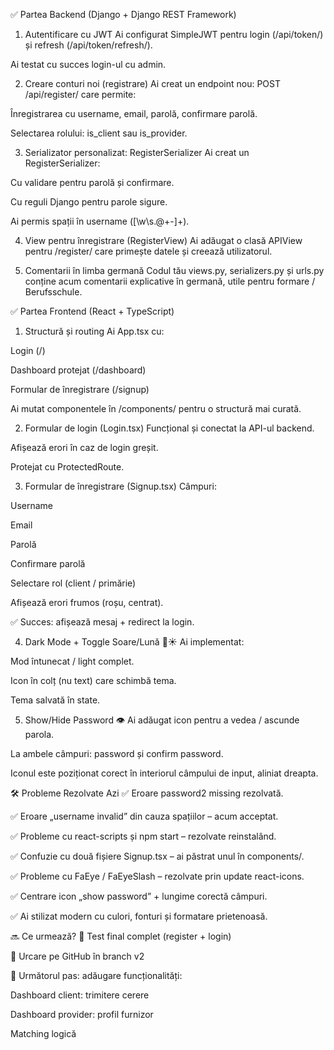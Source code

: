 ✅ Partea Backend (Django + Django REST Framework)
1. Autentificare cu JWT
Ai configurat SimpleJWT pentru login (/api/token/) și refresh (/api/token/refresh/).

Ai testat cu succes login-ul cu admin.

2. Creare conturi noi (registrare)
Ai creat un endpoint nou: POST /api/register/ care permite:

Înregistrarea cu username, email, parolă, confirmare parolă.

Selectarea rolului: is_client sau is_provider.

3. Serializator personalizat: RegisterSerializer
Ai creat un RegisterSerializer:

Cu validare pentru parolă și confirmare.

Cu reguli Django pentru parole sigure.

Ai permis spații în username ([\w\s.@+-]+).

4. View pentru înregistrare (RegisterView)
Ai adăugat o clasă APIView pentru /register/ care primește datele și creează utilizatorul.

5. Comentarii în limba germană
Codul tău views.py, serializers.py și urls.py conține acum comentarii explicative în germană, utile pentru formare / Berufsschule.

✅ Partea Frontend (React + TypeScript)
1. Structură și routing
Ai App.tsx cu:

Login (/)

Dashboard protejat (/dashboard)

Formular de înregistrare (/signup)

Ai mutat componentele în /components/ pentru o structură mai curată.

2. Formular de login (Login.tsx)
Funcțional și conectat la API-ul backend.

Afișează erori în caz de login greșit.

Protejat cu ProtectedRoute.

3. Formular de înregistrare (Signup.tsx)
Câmpuri:

Username

Email

Parolă

Confirmare parolă

Selectare rol (client / primărie)

Afișează erori frumos (roșu, centrat).

✅ Succes: afișează mesaj + redirect la login.

4. Dark Mode + Toggle Soare/Lună 🌙☀️
Ai implementat:

Mod întunecat / light complet.

Icon în colț (nu text) care schimbă tema.

Tema salvată în state.

5. Show/Hide Password 👁️
Ai adăugat icon pentru a vedea / ascunde parola.

La ambele câmpuri: password și confirm password.

Iconul este poziționat corect în interiorul câmpului de input, aliniat dreapta.

🛠️ Probleme Rezolvate Azi
✅ Eroare password2 missing rezolvată.

✅ Eroare „username invalid” din cauza spațiilor – acum acceptat.

✅ Probleme cu react-scripts și npm start – rezolvate reinstalând.

✅ Confuzie cu două fișiere Signup.tsx – ai păstrat unul în components/.

✅ Probleme cu FaEye / FaEyeSlash – rezolvate prin update react-icons.

✅ Centrare icon „show password” + lungime corectă câmpuri.

✅ Ai stilizat modern cu culori, fonturi și formatare prietenoasă.

🔜 Ce urmează?
🧪 Test final complet (register + login)

🚀 Urcare pe GitHub în branch v2

🎯 Următorul pas: adăugare funcționalități:

Dashboard client: trimitere cerere

Dashboard provider: profil furnizor

Matching logică

